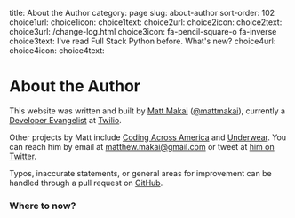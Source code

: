 title: About the Author
category: page
slug: about-author
sort-order: 102
choice1url: 
choice1icon: 
choice1text: 
choice2url: 
choice2icon: 
choice2text: 
choice3url: /change-log.html
choice3icon: fa-pencil-square-o fa-inverse
choice3text: I've read Full Stack Python before. What's new?
choice4url:
choice4icon:
choice4text:


# About the Author
This website was written and built by 
[Matt Makai](http://www.mattmakai.com/) 
([@mattmakai](http://twitter.com/mattmakai)), currently a 
[Developer Evangelist](http://thenextweb.com/dd/2012/06/03/a-day-in-the-life-of-a-developer-evangelist/)
at [Twilio](https://www.twilio.com/).

Other projects by Matt include 
[Coding Across America](http://www.codingacrossamerica.com/)
and
[Underwear](https://github.com/makaimc/underwear/). You can reach him by 
email at matthew.makai@gmail.com or tweet at
[him on Twitter](https://twitter.com/mattmakai). 


Typos, inaccurate statements, or general areas for improvement can be handled
through a pull request on
[GitHub](https://github.com/makaimc/fullstackpython.github.com/).


### Where to now?
